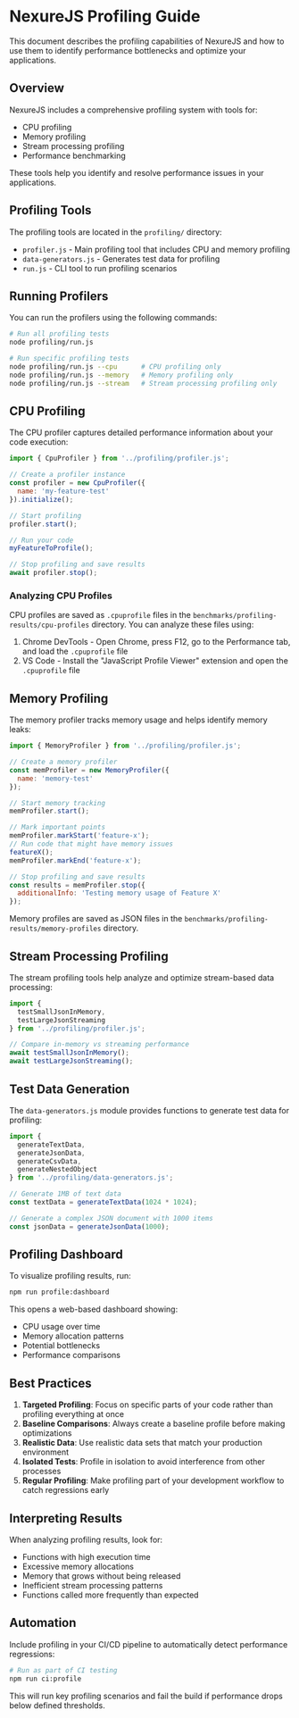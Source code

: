 # NexureJS Profiling Guide

This document describes the profiling capabilities of NexureJS and how to use them to identify performance bottlenecks and optimize your applications.

## Overview

NexureJS includes a comprehensive profiling system with tools for:

- CPU profiling
- Memory profiling
- Stream processing profiling
- Performance benchmarking

These tools help you identify and resolve performance issues in your applications.

## Profiling Tools

The profiling tools are located in the `profiling/` directory:

- `profiler.js` - Main profiling tool that includes CPU and memory profiling
- `data-generators.js` - Generates test data for profiling
- `run.js` - CLI tool to run profiling scenarios

## Running Profilers

You can run the profilers using the following commands:

```bash
# Run all profiling tests
node profiling/run.js

# Run specific profiling tests
node profiling/run.js --cpu      # CPU profiling only
node profiling/run.js --memory   # Memory profiling only
node profiling/run.js --stream   # Stream processing profiling only
```

## CPU Profiling

The CPU profiler captures detailed performance information about your code execution:

```javascript
import { CpuProfiler } from '../profiling/profiler.js';

// Create a profiler instance
const profiler = new CpuProfiler({
  name: 'my-feature-test'
}).initialize();

// Start profiling
profiler.start();

// Run your code
myFeatureToProfile();

// Stop profiling and save results
await profiler.stop();
```

### Analyzing CPU Profiles

CPU profiles are saved as `.cpuprofile` files in the `benchmarks/profiling-results/cpu-profiles` directory. You can analyze these files using:

1. Chrome DevTools - Open Chrome, press F12, go to the Performance tab, and load the `.cpuprofile` file
2. VS Code - Install the "JavaScript Profile Viewer" extension and open the `.cpuprofile` file

## Memory Profiling

The memory profiler tracks memory usage and helps identify memory leaks:

```javascript
import { MemoryProfiler } from '../profiling/profiler.js';

// Create a memory profiler
const memProfiler = new MemoryProfiler({
  name: 'memory-test'
});

// Start memory tracking
memProfiler.start();

// Mark important points
memProfiler.markStart('feature-x');
// Run code that might have memory issues
featureX();
memProfiler.markEnd('feature-x');

// Stop profiling and save results
const results = memProfiler.stop({
  additionalInfo: 'Testing memory usage of Feature X'
});
```

Memory profiles are saved as JSON files in the `benchmarks/profiling-results/memory-profiles` directory.

## Stream Processing Profiling

The stream profiling tools help analyze and optimize stream-based data processing:

```javascript
import {
  testSmallJsonInMemory,
  testLargeJsonStreaming
} from '../profiling/profiler.js';

// Compare in-memory vs streaming performance
await testSmallJsonInMemory();
await testLargeJsonStreaming();
```

## Test Data Generation

The `data-generators.js` module provides functions to generate test data for profiling:

```javascript
import {
  generateTextData,
  generateJsonData,
  generateCsvData,
  generateNestedObject
} from '../profiling/data-generators.js';

// Generate 1MB of text data
const textData = generateTextData(1024 * 1024);

// Generate a complex JSON document with 1000 items
const jsonData = generateJsonData(1000);
```

## Profiling Dashboard

To visualize profiling results, run:

```bash
npm run profile:dashboard
```

This opens a web-based dashboard showing:
- CPU usage over time
- Memory allocation patterns
- Potential bottlenecks
- Performance comparisons

## Best Practices

1. **Targeted Profiling**: Focus on specific parts of your code rather than profiling everything at once
2. **Baseline Comparisons**: Always create a baseline profile before making optimizations
3. **Realistic Data**: Use realistic data sets that match your production environment
4. **Isolated Tests**: Profile in isolation to avoid interference from other processes
5. **Regular Profiling**: Make profiling part of your development workflow to catch regressions early

## Interpreting Results

When analyzing profiling results, look for:

- Functions with high execution time
- Excessive memory allocations
- Memory that grows without being released
- Inefficient stream processing patterns
- Functions called more frequently than expected

## Automation

Include profiling in your CI/CD pipeline to automatically detect performance regressions:

```bash
# Run as part of CI testing
npm run ci:profile
```

This will run key profiling scenarios and fail the build if performance drops below defined thresholds.
